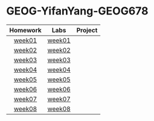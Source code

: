 # GEOG-YifanYang-GEOG678
| Homework     | Labs     | Project     |
| :----------: | :-------:| :---------: |
| [week01](Homework/week01/README.md)   | [week01](Labs/week01)|                    |
| [week02](Homework/week02/README.md)   | [week02](Lab/week02/README.md)|                    |
| [week03](Homework/week03/README.md)   | [week03](Lab/week03/README.md)|                    |
| [week04](Homework/week04/README.md)   | [week04](Lab/week04/README.md)|                    |
| [week05](Homework/week05/README.md)   | [week05](Lab/week05/README.md)|                    |
| [week06](Homework/week06/README.md)   | [week06](Lab/week06/README.md)|                    |
| [week07](Homework/week07/README.md)   | [week07](Lab/week07/README.md)|                    |
| [week08](Homework/week08/README.md)   | [week08](Lab/week08/README.md)|                    |
